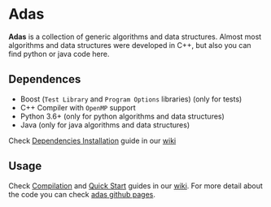 # Adas
**Adas** is a collection of generic algorithms and data structures. Almost most algorithms and data structures were developed in C++, but also you can find python or java code here.

## Dependences
* Boost (`Test Library` and `Program Options` libraries) (only for tests)
* C++ Compiler with `OpenMP` support
* Python 3.6+ (only for python algorithms and data structures)
* Java (only for java algorithms and data structures)

Check [Dependencies Installation](https://github.com/glozanoa/adas/wiki/Dependencies) guide in our [wiki](https://github.com/glozanoa/adas/wiki)

## Usage
Check [Compilation](https://github.com/glozanoa/adas/wiki/Compilation) and [Quick Start](https://github.com/glozanoa/adas/wiki/QuickStart)  guides in our [wiki](https://github.com/glozanoa/algorithms/wiki). For more detail about the code you can check [adas github pages](https://glozanoa.github.io/adas/annotated.html).
